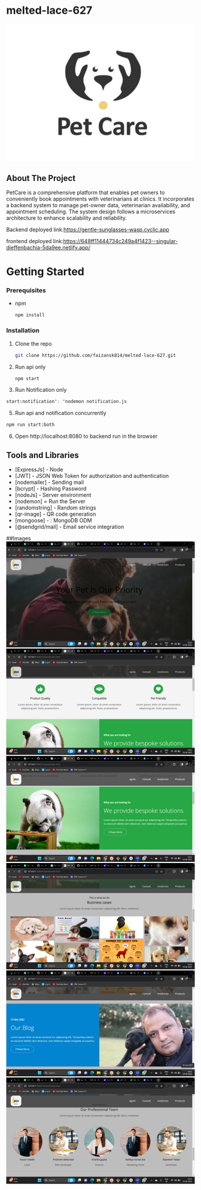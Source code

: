 # melted-lace-627
![Alt Text](./Frontend/Images/petcare.png)
## About The Project


PetCare is a comprehensive platform that enables pet owners to conveniently book appointments with veterinarians at clinics. It incorporates a backend system to manage pet-owner data, veterinarian availability, and appointment scheduling. The system design follows a microservices architecture to enhance scalability and reliability.

Backend deployed link:https://gentle-sunglasses-wasp.cyclic.app

frontend deployed link:https://648ff11444734c249a4f1423--singular-dieffenbachia-5da9ee.netlify.app/

# Getting Started

### Prerequisites

- npm
  ```sh
  npm install 
  ```

### Installation

1. Clone the  repo
   ```sh
   git clone https://github.com/faizansk814/melted-lace-627.git
   ```

3. Run api only
   ```sh
   npm start
   ```
 4. Run Notification only
   ```sh
   start:notification": "nodemon notification.js
   ```
 5.  Run api and notification concurrently
   ```sh
   npm run start:both
   ```
 
 6. Open http://localhost:8080 to backend run in the browser 

 ## Tools and Libraries 
 - [ExpressJs] - Node 
- [JWT] - JSON Web Token for authorization and authentication
- [nodemailer] - Sending mail
- [bcrypt] - Hashing Password
- [nodeJs] - Server environment
- [nodemon] = Run the Server
- [randomstring] -  Random strings
- [qr-image] - QR code generation
- [mongoose] - : MongoDB ODM
- [@sendgrid/mail] - Email service integration


##Images
![Alt Text](./Frontend/Images/Screenshot%20(1440).png)
![Alt Text](./Frontend/Images/Screenshot%20(1441).png)
![Alt Text](./Frontend/Images/Screenshot%20(1442).png)
![Alt Text](./Frontend/Images/Screenshot%20(1443).png)
![Alt Text](./Frontend/Images/Screenshot%20(1444).png)
![Alt Text](./Frontend/Images/Screenshot%20(1445).png)





